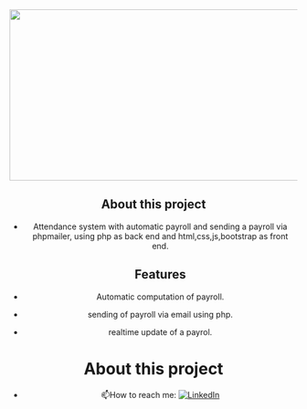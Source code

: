 <div align="center">
  <img src="https://media.giphy.com/media/dWesBcTLavkZuG35MI/giphy.gif" width="600" height="300"/>


<H2> About this project </H2>

- Attendance system with automatic payroll and sending a payroll via phpmailer, using 
php as back end and html,css,js,bootstrap as front end.

  <H2> Features </H2>

- Automatic computation of payroll.
- sending of payroll via email using php.
- realtime update of a payrol.

<H1> About this project </H1>



- :mailbox:How to reach me: [![LinkedIn](https://img.shields.io/badge/linkedin-%230077B5.svg?style=for-the-badge&logo=linkedin&logoColor=white)](https://www.linkedin.com/in/thaddeus-gamit/)

</div>
